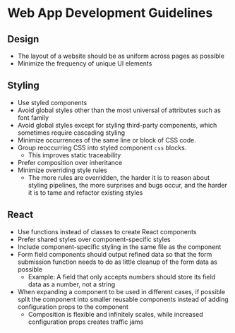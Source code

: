# Web App Development Guidelines

## Design

* The layout of a website should be as uniform across pages as possible
* Minimize the frequency of unique UI elements

## Styling

* Use styled components
* Avoid global styles other than the most universal of attributes such as font family
* Avoid global styles except for styling third-party components, which sometimes require cascading styling
* Minimize occurrences of the same line or block of CSS code.
* Group reoccurring CSS into styled component `css` blocks.
  * This improves static traceability
* Prefer composition over inheritance
* Minimize overriding style rules
  * The more rules are overridden, the harder it is to reason about styling pipelines, the more surprises and bugs occur, and the harder it is to tame and refactor existing styles

## React

* Use functions instead of classes to create React components
* Prefer shared styles over component-specific styles
* Include component-specific styling in the same file as the component
* Form field components should output refined data so that the form submission function needs to do as little cleanup of the form data as possible
  * Example: A field that only accepts numbers should store its field data as a number, not a string
* When expanding a component to be used in different cases, if possible split the component into smaller reusable components instead of adding configuration props to the component
  * Composition is flexible and infinitely scales, while increased configuration props creates traffic jams

